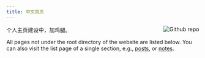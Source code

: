 ```yaml
---
title: 中文首页
---
```


[<img src="/imgs/maomimao_fat.JPG" style="max-width:20%;min-width:40px;float:right;" alt="Github repo" />](https://me.fangbucks.com)


个人主页建设中，加鸡腿。


All pages not under the root directory of the website are listed below. You can also visit the list page of a single section, e.g., [posts](/post/), or [notes](/note/).

